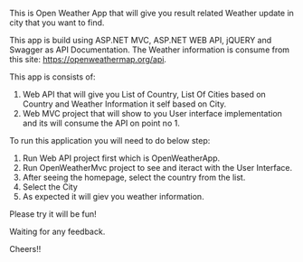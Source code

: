This is Open Weather App that will give you result related Weather update in city that you want to find.

This app is build using ASP.NET MVC, ASP.NET WEB API, jQUERY and Swagger as API Documentation.
The Weather information is consume from this site: https://openweathermap.org/api.

This app is consists of:
1. Web API that will give you List of Country, List Of Cities based on Country and Weather Information it self based on City.
2. Web MVC project that will show to you User interface implementation and its will consume the API on point no 1.

To run this application you will need to do below step:
1. Run Web API project first which is OpenWeatherApp.
2. Run OpenWeatherMvc project to see and iteract with the User Interface.
3. After seeing the homepage, select the country from the list.
4. Select the City
5. As expected it will giev you weather information.

Please try it will be fun!

Waiting for any feedback.

Cheers!!
